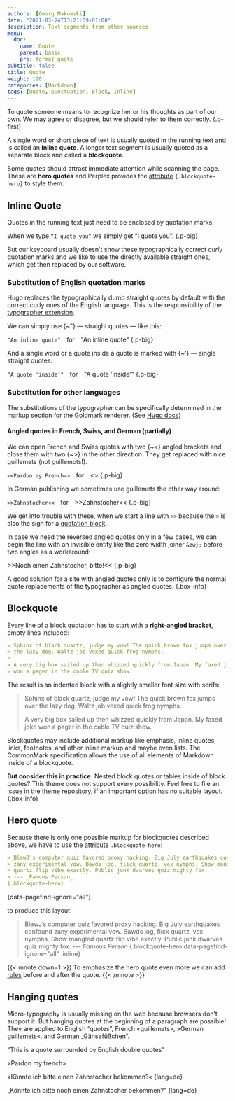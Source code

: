 ```yaml
---
authors: [Georg Makowski]
date: "2021-03-24T13:21:59+01:00"
description: Text segments from other sources
menu:
  doc:
    name: Quote
    parent: basic
    pre: format_quote
subtitle: false
title: Quote
weight: 120
categories: [Markdown]
tags: [Quote, punctuation, Block, Inline]
---
```


To quote someone means to recognize her or his thoughts as part of our own. We may agree or disagree, but we should refer to them correctly.
{.p-first} <!--more-->

A single word or short piece of text is usually quoted in the running text and is called an **inline quote**. A longer text segment is usually quoted as a separate block and called a **blockquote**.

Some quotes should attract immediate attention while scanning the page. These are **hero quotes** and Perplex provides the [attribute](/doc/enhancing/attribute) `{.blockquote-hero}` to style them.

## Inline Quote

Quotes in the running text just need to be enclosed by quotation marks.

When we type `“I quote you”` we simply get “I quote you”.
{.p-big}

But our keyboard usually doesn't show these typographically correct _curly_ quotation marks and we like to use the directly available straight ones, which get then replaced by our software.

### Substitution of English quotation marks

Hugo replaces the typographically dumb straight quotes by default with the correct curly ones of the English language. This is the responsibility of the [typographer extension](/doc/extended/typographer). 

We can simply use {~"} — straight quotes — like this:

`"An inline quote"`&emsp;for&emsp;"An inline quote"
{.p-big}

And a single word or a quote inside a quote is marked with {~\'} — single straight quotes:

`"A quote 'inside'"`&emsp;for&emsp;"A quote 'inside'"
{.p-big}

### Substitution for other languages

The substitutions of the typographer can be specifically determined in the markup section for the Goldmark renderer. (See [Hugo docs](https://gohugo.io/getting-started/configuration-markup/#goldmark))

#### Angled quotes in French, Swiss, and German (partially)

We can open French and Swiss quotes with two {~<} angled brackets and close them with two {~>} in the other direction. They get replaced with nice guillemets (not guillemots!).

`<<Pardon my French>>`&emsp;for&emsp;<<Pardon my French>>
{.p-big}

In German publishing we sometimes use guillemets the other way around:

`>>Zahnstocher<<`&emsp;for&emsp;>>Zahnstocher<<
{.p-big}

We get into trouble with these, when we start a line with `>>` because the `>` is also the sign for a [quotation block](#blockquote).

In case we need the reversed angled quotes only in a few cases, we can begin the line with an invisible entity like the zero width joiner `&zwj;` before two angles as a workaround:

&zwj;>>Noch einen Zahnstocher, bitte!<<
{.p-big}

A good solution for a site with angled quotes only is to configure the normal quote replacements of the typographer as angled quotes.
{.box-info}

## Blockquote

Every line of a block quotation has to start with a **right-angled bracket**, empty lines included:

```md
> Sphinx of black quartz, judge my vow! The quick brown fox jumps over 
> the lazy dog. Waltz job vexed quick frog nymphs.
>
> A very big box sailed up then whizzed quickly from Japan. My faxed joke
> won a pager in the cable TV quiz show.
```

The result is an indented block with a slightly smaller font size with serifs:

> Sphinx of black quartz, judge my vow! The quick brown fox jumps over the lazy dog. Waltz job vexed quick frog nymphs.
>
> A very big box sailed up then whizzed quickly from Japan. My faxed joke won a pager in the cable TV quiz show.

Blockquotes may include additional markup like emphasis, inline quotes, links, footnotes, and other inline markup and maybe even lists. The CommonMark specification allows the use of all elements of Markdown inside of a blockquote.

**But consider this in practice:** Nested block quotes or tables inside of block quotes? This theme does not support every possibility. Feel free to file an issue in the theme repository, if an important option has no suitable layout.
{.box-info}

## Hero quote

Because there is only one possible markup for blockquotes described above, we have to use the [attribute](/doc/enhancing/attribute) `.blockquote-hero`: 

```md
> BlewJ’s computer quiz favored proxy hacking. Big July earthquakes confound
> zany experimental vow. Bawds jog, flick quartz, vex nymphs. Show mangled
> quartz flip vibe exactly. Public junk dwarves quiz mighty fox.
> --- _Famous Person_
{.blockquote-hero}
```
{data-pagefind-ignore="all"}

to produce this layout:

> BlewJ’s computer quiz favored proxy hacking. Big July earthquakes confound zany experimental vow. Bawds jog, flick quartz, vex nymphs. Show mangled quartz flip vibe exactly. Public junk dwarves quiz mighty fox.
> --- _Famous Person_
{.blockquote-hero data-pagefind-ignore="all" .inline}

{{< mnote down=1 >}}
To emphasize the hero quote even more we can add [rules](/doc/basic/horizontal-rule) before and after the quote.
{{< /mnote >}}

## Hanging quotes

Micro-typography is usually missing on the web because browsers don’t support it. But hanging quotes at the beginning of a paragraph are possible! They are applied to English “quotes”, French «guillemets», »German guillemets«, and German „Gänsefüßchen“.

“This is a quote surrounded by English double quotes”

«Pardon my french»

»Könnte ich bitte einen Zahnstocher bekommen?«
{lang=de}

„Könnte ich bitte noch einen Zahnstocher bekommen?”
{lang=de}
